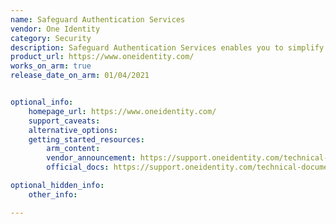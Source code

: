 ```yaml
---
name: Safeguard Authentication Services
vendor: One Identity
category: Security
description: Safeguard Authentication Services enables you to simplify. identity management based on your existing AD investment.
product_url: https://www.oneidentity.com/
works_on_arm: true
release_date_on_arm: 01/04/2021


optional_info:
    homepage_url: https://www.oneidentity.com/
    support_caveats:
    alternative_options:
    getting_started_resources:
        arm_content: 
        vendor_announcement: https://support.oneidentity.com/technical-documents/safeguard-authentication-services/5.0.1/installation-guide/3#TOPIC-1559368
        official_docs: https://support.oneidentity.com/technical-documents/safeguard-authentication-services/5.0.1/installation-guide

optional_hidden_info:
    other_info: 

---
```

